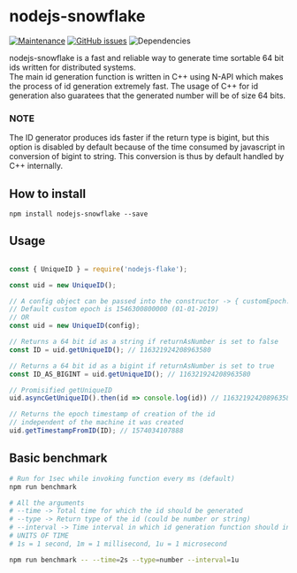 # nodejs-snowflake

[![Maintenance](https://img.shields.io/badge/Maintained%3F-yes-green.svg)](https://gitHub.com/utkarsh-pro/nodejs-snowflake/graphs/commit-activity)
[![GitHub issues](https://img.shields.io/github/issues/utkarsh-pro/nodejs-snowflake.svg)](https://gitHub.com/utkarsh-pro/nodejs-snowflake/issues/)
![Dependencies](https://img.shields.io/david/utkarsh-pro/nodejs-snowflake)

nodejs-snowflake is a fast and reliable way to generate time sortable 64 bit ids written for distributed systems.  
The main id generation function is written in C++ using N-API which makes the process of id generation extremely fast. The usage of C++
for id generation also guaratees that the generated number will be of size 64 bits.

### NOTE
The ID generator produces ids faster if the return type is bigint, but this option is disabled by default because of the time consumed by javascript in conversion of bigint to string. This conversion is thus by default handled by C++ internally.

## How to install

```
npm install nodejs-snowflake --save
```

## Usage
```javascript

const { UniqueID } = require('nodejs-flake');

const uid = new UniqueID(); 

// A config object can be passed into the constructor -> { customEpoch: some_value, returnAsNumber: true | false }
// Default custom epoch is 1546300800000 (01-01-2019)
// OR
const uid = new UniqueID(config);

// Returns a 64 bit id as a string if returnAsNumber is set to false
const ID = uid.getUniqueID(); // 116321924208963580

// Returns a 64 bit id as a bigint if returnAsNumber is set to true
const ID_AS_BIGINT = uid.getUniqueID(); // 116321924208963580

// Promisified getUniqueID
uid.asyncGetUniqueID().then(id => console.log(id)) // 116321924208963580

// Returns the epoch timestamp of creation of the id 
// independent of the machine it was created
uid.getTimestampFromID(ID); // 1574034107888


```

## Basic benchmark
```bash
# Run for 1sec while invoking function every ms (default)
npm run benchmark 

# All the arguments
# --time -> Total time for which the id should be generated
# --type -> Return type of the id (could be number or string)
# --interval -> Time interval in which id generation function should invoked
# UNITS OF TIME
# 1s = 1 second, 1m = 1 millisecond, 1u = 1 microsecond

npm run benchmark -- --time=2s --type=number --interval=1u

```
